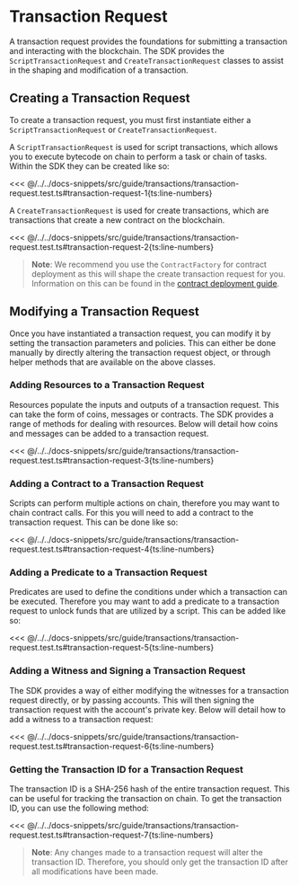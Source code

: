 # Transaction Request

A transaction request provides the foundations for submitting a transaction and interacting with the blockchain. The SDK provides the `ScriptTransactionRequest` and `CreateTransactionRequest` classes to assist in the shaping and modification of a transaction.

## Creating a Transaction Request

To create a transaction request, you must first instantiate either a `ScriptTransactionRequest` or `CreateTransactionRequest`.

A `ScriptTransactionRequest` is used for script transactions, which allows you to execute bytecode on chain to perform a task or chain of tasks. Within the SDK they can be created like so:

<<< @/../../docs-snippets/src/guide/transactions/transaction-request.test.ts#transaction-request-1{ts:line-numbers}

A `CreateTransactionRequest` is used for create transactions, which are transactions that create a new contract on the blockchain.

<<< @/../../docs-snippets/src/guide/transactions/transaction-request.test.ts#transaction-request-2{ts:line-numbers}

> **Note**: We recommend you use the `ContractFactory` for contract deployment as this will shape the create transaction request for you. Information on this can be found in the [contract deployment guide](../contracts/deploying-contracts.md#4-deploying-the-contract).

## Modifying a Transaction Request

Once you have instantiated a transaction request, you can modify it by setting the transaction parameters and policies. This can either be done manually by directly altering the transaction request object, or through helper methods that are available on the above classes.

### Adding Resources to a Transaction Request

Resources populate the inputs and outputs of a transaction request. This can take the form of coins, messages or contracts. The SDK provides a range of methods for dealing with resources. Below will detail how coins and messages can be added to a transaction request.

<<< @/../../docs-snippets/src/guide/transactions/transaction-request.test.ts#transaction-request-3{ts:line-numbers}

### Adding a Contract to a Transaction Request

Scripts can perform multiple actions on chain, therefore you may want to chain contract calls. For this you will need to add a contract to the transaction request. This can be done like so:

<<< @/../../docs-snippets/src/guide/transactions/transaction-request.test.ts#transaction-request-4{ts:line-numbers}

### Adding a Predicate to a Transaction Request

Predicates are used to define the conditions under which a transaction can be executed. Therefore you may want to add a predicate to a transaction request to unlock funds that are utilized by a script. This can be added like so:

<<< @/../../docs-snippets/src/guide/transactions/transaction-request.test.ts#transaction-request-5{ts:line-numbers}

### Adding a Witness and Signing a Transaction Request

The SDK provides a way of either modifying the witnesses for a transaction request directly, or by passing accounts. This will then signing the transaction request with the account's private key. Below will detail how to add a witness to a transaction request:

<<< @/../../docs-snippets/src/guide/transactions/transaction-request.test.ts#transaction-request-6{ts:line-numbers}

### Getting the Transaction ID for a Transaction Request

The transaction ID is a SHA-256 hash of the entire transaction request. This can be useful for tracking the transaction on chain. To get the transaction ID, you can use the following method:

<<< @/../../docs-snippets/src/guide/transactions/transaction-request.test.ts#transaction-request-7{ts:line-numbers}

> **Note**: Any changes made to a transaction request will alter the transaction ID. Therefore, you should only get the transaction ID after all modifications have been made.
